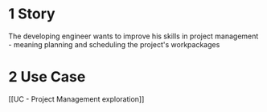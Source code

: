 # 1 Story
The developing engineer wants to improve his skills in project management - meaning planning and scheduling the project's workpackages

# 2 Use Case
[[UC - Project Management exploration]]